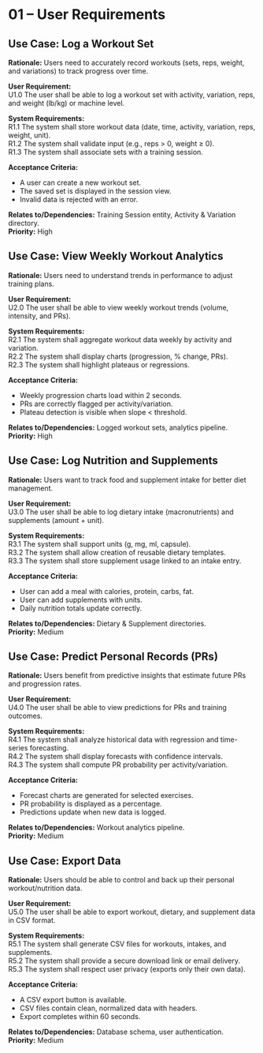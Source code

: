 # 01 – User Requirements

## Use Case: Log a Workout Set
**Rationale:** Users need to accurately record workouts (sets, reps, weight, and variations) to track progress over time.  

**User Requirement:**  
U1.0 The user shall be able to log a workout set with activity, variation, reps, and weight (lb/kg) or machine level.  

**System Requirements:**  
R1.1 The system shall store workout data (date, time, activity, variation, reps, weight, unit).  
R1.2 The system shall validate input (e.g., reps > 0, weight ≥ 0).  
R1.3 The system shall associate sets with a training session.  

**Acceptance Criteria:**  
- A user can create a new workout set.  
- The saved set is displayed in the session view.  
- Invalid data is rejected with an error.  

**Relates to/Dependencies:** Training Session entity, Activity & Variation directory.  
**Priority:** High  


## Use Case: View Weekly Workout Analytics
**Rationale:** Users need to understand trends in performance to adjust training plans.  

**User Requirement:**  
U2.0 The user shall be able to view weekly workout trends (volume, intensity, and PRs).  

**System Requirements:**  
R2.1 The system shall aggregate workout data weekly by activity and variation.  
R2.2 The system shall display charts (progression, % change, PRs).  
R2.3 The system shall highlight plateaus or regressions.  

**Acceptance Criteria:**  
- Weekly progression charts load within 2 seconds.  
- PRs are correctly flagged per activity/variation.  
- Plateau detection is visible when slope < threshold.  

**Relates to/Dependencies:** Logged workout sets, analytics pipeline.  
**Priority:** High  


## Use Case: Log Nutrition and Supplements
**Rationale:** Users want to track food and supplement intake for better diet management.  

**User Requirement:**  
U3.0 The user shall be able to log dietary intake (macronutrients) and supplements (amount + unit).  

**System Requirements:**  
R3.1 The system shall support units (g, mg, ml, capsule).  
R3.2 The system shall allow creation of reusable dietary templates.  
R3.3 The system shall store supplement usage linked to an intake entry.  

**Acceptance Criteria:**  
- User can add a meal with calories, protein, carbs, fat.  
- User can add supplements with units.  
- Daily nutrition totals update correctly.  

**Relates to/Dependencies:** Dietary & Supplement directories.  
**Priority:** Medium  


## Use Case: Predict Personal Records (PRs)
**Rationale:** Users benefit from predictive insights that estimate future PRs and progression rates.  

**User Requirement:**  
U4.0 The user shall be able to view predictions for PRs and training outcomes.  

**System Requirements:**  
R4.1 The system shall analyze historical data with regression and time-series forecasting.  
R4.2 The system shall display forecasts with confidence intervals.  
R4.3 The system shall compute PR probability per activity/variation.  

**Acceptance Criteria:**  
- Forecast charts are generated for selected exercises.  
- PR probability is displayed as a percentage.  
- Predictions update when new data is logged.  

**Relates to/Dependencies:** Workout analytics pipeline.  
**Priority:** Medium 


## Use Case: Export Data
**Rationale:** Users should be able to control and back up their personal workout/nutrition data.  

**User Requirement:**  
U5.0 The user shall be able to export workout, dietary, and supplement data in CSV format.  

**System Requirements:**  
R5.1 The system shall generate CSV files for workouts, intakes, and supplements.  
R5.2 The system shall provide a secure download link or email delivery.  
R5.3 The system shall respect user privacy (exports only their own data).  

**Acceptance Criteria:**  
- A CSV export button is available.  
- CSV files contain clean, normalized data with headers.  
- Export completes within 60 seconds.  

**Relates to/Dependencies:** Database schema, user authentication.  
**Priority:** Medium  